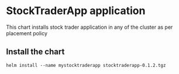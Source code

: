 # StockTraderApp application
  This chart installs stock trader application in any of the cluster as per placement policy
## Install the chart
  ```helm install --name mystocktraderapp stocktraderapp-0.1.2.tgz```
